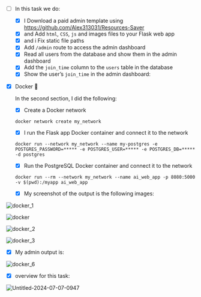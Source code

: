 - [ ]  In this task we do:
    - [X]  I Download a paid admin template using https://github.com/Alex313031/Resources-Saver
    - [X]  and Add `html`, `CSS`, `js` and images files to your Flask web app
    - [x]  and i Fix static file paths
    - [x]  Add `/admin` route to access the admin dashboard
    - [x]  Read all users from the database and show them in the admin dashboard
    - [x]  Add the `join_time` column to the `users` table in the database
    - [x]  Show the user’s `join_time` in the admin dashboard:
 
- [x]  Docker 🐳

   In the second section,  I did the following:
   
    - [X]  Create a Docker network
    
    ```
    docker network create my_network
    ```
    
    - [X]   I run the Flask app Docker container and connect it to the network
    
    ```
    docker run --network my_network --name my-postgres -e POSTGRES_PASSWORD=***** -e POSTGRES_USER=***** -e POSTGRES_DB=***** -d postgres
    ```
    
    - [x]  Run the PostgreSQL Docker container and connect it to the network
    
    ```
    docker run --rm --network my_network --name ai_web_app -p 8080:5000 -v $(pwd):/myapp ai_web_app
    ```
    
    - [X]  My screenshot of the output is the following images:
  
![docker_1](https://github.com/user-attachments/assets/c43f8781-fa05-4d40-a691-73ca07166457)

![docker](https://github.com/user-attachments/assets/cef12b14-6699-4756-a317-12507c498fb3)

![docker_2](https://github.com/user-attachments/assets/f6c556db-b102-47e2-a730-606969d43db1)

![docker_3](https://github.com/user-attachments/assets/2f6374e8-2c99-4019-b011-dae5c3d44cef)

- [X] My admin output is:

![docker_6](https://github.com/user-attachments/assets/4d437880-aee6-4973-b2df-af7508164b63)

- [X] overview for this task:
      
![Untitled-2024-07-07-0947](https://github.com/user-attachments/assets/989c4220-6e84-47f0-97c7-0247cc75f055)





   
